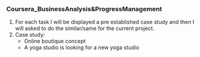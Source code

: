 ### Coursera_BusinessAnalysis&ProgressManagement

1. For each task I will be displayed a pre established case study and then I will asked to do the similar/same for the current project.
2. Case study: 
   - Online boutique concept
   - A yoga studio is looking for a new yoga studio
